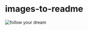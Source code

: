 # images-to-readme
![follow your dream](https://github.com/kimodev1990/images-to-readme/assets/146226516/202cc0e5-1fee-4e13-9261-ed883de43520)
